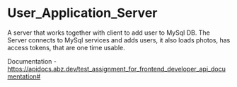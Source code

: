 # User_Application_Server
A server that works together with client to add user to MySql DB. The Server connects to MySql services and adds users, it also loads photos, has access tokens, that are one time usable.

Documentation - https://apidocs.abz.dev/test_assignment_for_frontend_developer_api_documentation#
